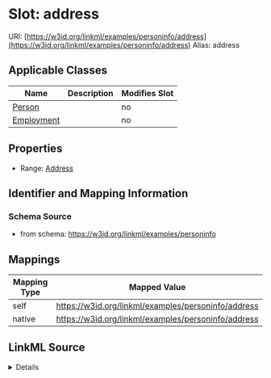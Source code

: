 

# Slot: address 



URI: [https://w3id.org/linkml/examples/personinfo/address](https://w3id.org/linkml/examples/personinfo/address)
Alias: address

<!-- no inheritance hierarchy -->





## Applicable Classes

| Name | Description | Modifies Slot |
| --- | --- | --- |
| [Person](Person.md) |  |  no  |
| [Employment](Employment.md) |  |  no  |






## Properties

* Range: [Address](Address.md)




## Identifier and Mapping Information






### Schema Source


* from schema: https://w3id.org/linkml/examples/personinfo




## Mappings

| Mapping Type | Mapped Value |
| ---  | ---  |
| self | https://w3id.org/linkml/examples/personinfo/address |
| native | https://w3id.org/linkml/examples/personinfo/address |




## LinkML Source

<details>
```yaml
name: address
from_schema: https://w3id.org/linkml/examples/personinfo
rank: 1000
domain: Person
alias: address
domain_of:
- Person
- Employment
range: Address

```
</details>